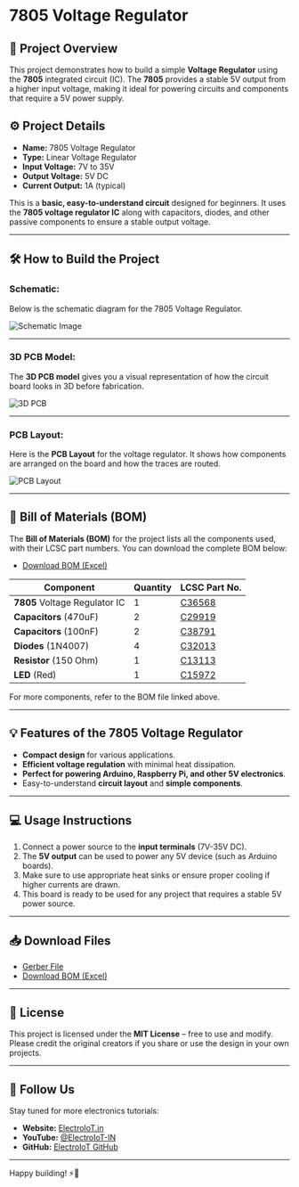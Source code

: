 # 7805 Voltage Regulator

## 🚀 Project Overview

This project demonstrates how to build a simple **Voltage Regulator** using the **7805** integrated circuit (IC). The **7805** provides a stable 5V output from a higher input voltage, making it ideal for powering circuits and components that require a 5V power supply.

## ⚙️ Project Details

- **Name:** 7805 Voltage Regulator
- **Type:** Linear Voltage Regulator
- **Input Voltage:** 7V to 35V
- **Output Voltage:** 5V DC
- **Current Output:** 1A (typical)

This is a **basic, easy-to-understand circuit** designed for beginners. It uses the **7805 voltage regulator IC** along with capacitors, diodes, and other passive components to ensure a stable output voltage.

---

## 🛠️ How to Build the Project

### **Schematic:**
Below is the schematic diagram for the 7805 Voltage Regulator.

![Schematic Image](/Image/Schematic.png) 

---

### **3D PCB Model:**

The **3D PCB model** gives you a visual representation of how the circuit board looks in 3D before fabrication.

![3D PCB](/Image/3D_PCB.png)

---

### **PCB Layout:**

Here is the **PCB Layout** for the voltage regulator. It shows how components are arranged on the board and how the traces are routed.

![PCB Layout](/Image/pcb.PNG)

---

## 🔧 Bill of Materials (BOM)

The **Bill of Materials (BOM)** for the project lists all the components used, with their LCSC part numbers. You can download the complete BOM below:

- [Download BOM (Excel)](/Gerber_File/BOM_7805-Voltage-Regulator.xlsx)

| Component | Quantity | LCSC Part No. |
|-----------|----------|---------------|
| **7805** Voltage Regulator IC | 1 | [C36568](https://lcsc.com/product-detail/Voltage-Regulator-IC_C36568.html) |
| **Capacitors** (470uF) | 2 | [C29919](https://lcsc.com/product-detail/Capacitors_C29919.html) |
| **Capacitors** (100nF) | 2 | [C38791](https://lcsc.com/product-detail/Capacitors_C38791.html) |
| **Diodes** (1N4007) | 4 | [C32013](https://lcsc.com/product-detail/Diodes_C32013.html) |
| **Resistor** (150 Ohm) | 1 | [C13113](https://lcsc.com/product-detail/Resistors_C13113.html) |
| **LED** (Red) | 1 | [C15972](https://lcsc.com/product-detail/LED_C15972.html) |

For more components, refer to the BOM file linked above.

---

## 💡 Features of the 7805 Voltage Regulator

- **Compact design** for various applications.
- **Efficient voltage regulation** with minimal heat dissipation.
- **Perfect for powering Arduino, Raspberry Pi, and other 5V electronics**.
- Easy-to-understand **circuit layout** and **simple components**.

---

## 💻 Usage Instructions

1. Connect a power source to the **input terminals** (7V-35V DC).
2. The **5V output** can be used to power any 5V device (such as Arduino boards).
3. Make sure to use appropriate heat sinks or ensure proper cooling if higher currents are drawn.
4. This board is ready to be used for any project that requires a stable 5V power source.

---

## 📥 Download Files

- [Gerber File](/Gerber_File/Gerber_7805-Voltage-Regulator.zip)
- [Download BOM (Excel)](/Gerber_File/BOM_7805-Voltage-Regulator.xlsx)

---

## 📝 License

This project is licensed under the **MIT License** – free to use and modify. Please credit the original creators if you share or use the design in your own projects.

---

## 📢 Follow Us

Stay tuned for more electronics tutorials:

- **Website:** [ElectroIoT.in](https://electroiot.in)
- **YouTube:** [@ElectroIoT-IN](https://www.youtube.com/@ElectroIoT-IN)
- **GitHub:** [ElectroIoT GitHub](https://github.com/ElectroIoT)

---

Happy building! ⚡🔧
